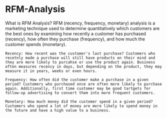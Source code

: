 # RFM-Analysis

What is RFM Analysis? RFM (recency, frequency, monetary) analysis is a marketing technique used to determine quantitatively which customers are the best ones by examining how recently a customer has purchased (recency), how often they purchase (frequency), and how much the customer spends (monetary).

    Recency: How recent was the customer's last purchase? Customers who recetnly made a purchase will still have products on their mind and they are more likely to purcahse or use the product again. Business often measures recency in days, but depending on the product, they may measure it in years, weeks or even hours.

    Frequency: How often did the customer make a purchase in a given period? Customers who purchased once are often more likely to purchase again. Additionally, first time customer may be good tartgets for follow-up advertising to convert them into more frequent customers.

    Monetary: How much money did the customer spend in a given period? Customers who spend a lot of money are more likely to spend money in the future and have a high value to a business.
